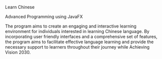 Learn Chinese

Advanced Programming using JavaFX

The program aims to create an engaging and interactive learning environment for individuals interested in learning Chinese language. By incorporating user friendly interfaces and a comprehensive set of features, the program aims to facilitate effective language learning and provide the necessary support to learners throughout their journey while Achieving Vision 2030.
